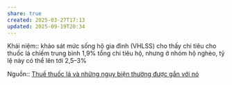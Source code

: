 ```yaml
---
share: true
created: 2025-03-27T17:13
updated: 2025-09-19T20:34
---
```

Khái niệm:: 
khảo sát mức sống hộ gia đình (VHLSS) cho thấy chi tiêu cho thuốc lá chiếm trung bình 1,9% tổng chi tiêu hộ, nhưng ở nhóm hộ nghèo, tỷ lệ này có thể lên tới 2,5–3%

Nguồn:: [Thuế thuốc lá và những ngụy biện thường được gắn với nó](https://vhlinh.substack.com/p/thue-thuoc-la-va-nhung-nguy-bien)
